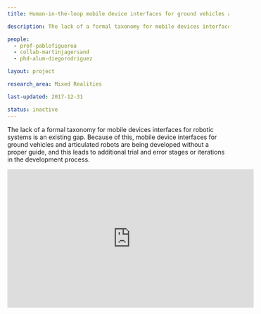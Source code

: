 ```yaml
---
title: Human-in-the-loop mobile device interfaces for ground vehicles and articulated robots.

description: The lack of a formal taxonomy for mobile devices interfaces for robotic systems is an existing gap. Because of this, mobile device interfaces for ground vehicles and articulated robots are being developed without a proper guide, and this leads to additional trial and error stages or iterations in the development process.

people:
  - prof-pablofigueroa
  - collab-martinjagersand
  - phd-alum-diegorodriguez

layout: project

research_area: Mixed Realities

last-updated: 2017-12-31

status: inactive
---
```


The lack of a formal taxonomy for mobile devices interfaces for robotic systems is an existing gap. Because of this, mobile device interfaces for ground vehicles and articulated robots are being developed without a proper guide, and this leads to additional trial and error stages or iterations in the development process.

<iframe width="560" height="315" src="https://www.youtube.com/embed/_uDw9Px8gBg" frameborder="0" allowfullscreen></iframe>
